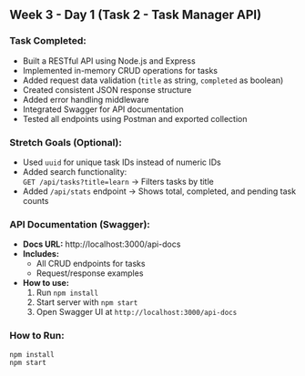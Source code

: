 ## Week 3 - Day 1 (Task 2 - Task Manager API)

### Task Completed:
- Built a RESTful API using Node.js and Express
- Implemented in-memory CRUD operations for tasks
- Added request data validation (`title` as string, `completed` as boolean)
- Created consistent JSON response structure
- Added error handling middleware
- Integrated Swagger for API documentation
- Tested all endpoints using Postman and exported collection

### Stretch Goals (Optional):
- Used `uuid` for unique task IDs instead of numeric IDs
- Added search functionality:  
  `GET /api/tasks?title=learn` → Filters tasks by title
- Added `/api/stats` endpoint → Shows total, completed, and pending task counts

### API Documentation (Swagger):
- **Docs URL:** http://localhost:3000/api-docs  
- **Includes:**
  - All CRUD endpoints for tasks
  - Request/response examples
- **How to use:**
  1. Run `npm install`
  2. Start server with `npm start`
  3. Open Swagger UI at `http://localhost:3000/api-docs`

### How to Run:
```bash
npm install
npm start
